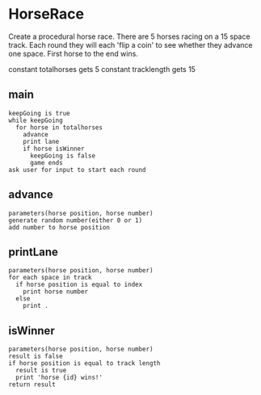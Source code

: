 # HorseRace
Create a procedural horse race. There are 5 horses racing on a 15 space track. Each round they will each 'flip a coin' to see whether they advance one space. First horse to the end wins.

constant totalhorses gets 5
constant tracklength gets 15

## main
```
keepGoing is true
while keepGoing
  for horse in totalhorses
    advance
    print lane
    if horse isWinner
      keepGoing is false
      game ends
ask user for input to start each round
```

## advance
```
parameters(horse position, horse number)
generate random number(either 0 or 1)
add number to horse position
```
## printLane
```
parameters(horse position, horse number)
for each space in track
  if horse position is equal to index
    print horse number
  else
    print .
```
## isWinner
```
parameters(horse position, horse number)
result is false
if horse position is equal to track length
  result is true
  print 'horse {id} wins!'
return result
```

